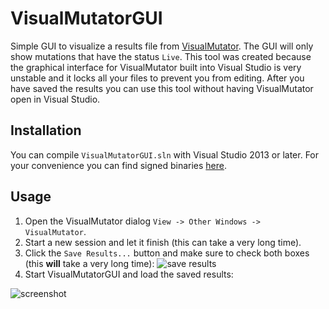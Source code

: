 # VisualMutatorGUI

Simple GUI to visualize a results file from [VisualMutator](https://github.com/pavzaj/visualmutator/releases). The GUI will only show mutations that have the status `Live`. This tool was created because the graphical interface for VisualMutator built into Visual Studio is very unstable and it locks all your files to prevent you from editing. After you have saved the results you can use this tool without having VisualMutator open in Visual Studio.

## Installation

You can compile `VisualMutatorGUI.sln` with Visual Studio 2013 or later. For your convenience you can find signed binaries [here](https://github.com/mrexodia/VisualMutatorGUI/releases).

## Usage

1. Open the VisualMutator dialog `View -> Other Windows -> VisualMutator`.
2. Start a new session and let it finish (this can take a very long time).
3. Click the `Save Results...` button and make sure to check both boxes (this **will** take a very long time):
   ![save results](https://i.imgur.com/3Zy2Ucy.png)
4. Start VisualMutatorGUI and load the saved results:

![screenshot](https://i.imgur.com/QL5bbGL.png)
